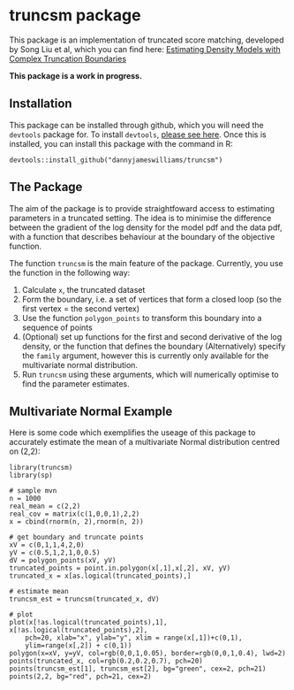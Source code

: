 # truncsm package

This package is an implementation of truncated score matching, developed by Song Liu et al, which you can find here:
[Estimating Density Models with Complex Truncation Boundaries](https://arxiv.org/abs/1910.03834)

**This package is a work in progress.**

## Installation

This package can be installed through github, which you will need the `devtools` package for. To install `devtools`, [please see here](https://www.r-project.org/nosvn/pandoc/devtools.html). Once this is installed, you can install this package with the command in R:
```
devtools::install_github("dannyjameswilliams/truncsm")
```

## The Package

The aim of the package is to provide straightfoward access to estimating parameters in a truncated setting. The idea is to minimise
the difference between the gradient of the log density for the model pdf and the data pdf, with a function that describes
behaviour at the boundary of the objective function.

The function `truncsm` is the main feature of the package. Currently, you use the function in the following way:

  1. Calculate `x`, the truncated dataset
  2. Form the boundary, i.e. a set of vertices that form a closed loop (so the first vertex = the second vertex)
  3. Use the function `polygon_points` to transform this boundary into a sequence of points
  4. (Optional) set up functions for the first and second derivative of the log density, or the function that defines the boundary
     (Alternatively) specify the `family` argument, however this is currently only available for the multivariate normal distribution.
  5. Run `truncsm` using these arguments, which will numerically optimise to find the parameter estimates.
  

 ## Multivariate Normal Example
 
 Here is some code which exemplifies the useage of this package to accurately estimate the mean of a multivariate Normal distribution centred on (2,2):
 
 ```
library(truncsm)
library(sp)

# sample mvn
n = 1000
real_mean = c(2,2)
real_cov = matrix(c(1,0,0,1),2,2)
x = cbind(rnorm(n, 2),rnorm(n, 2))

# get boundary and truncate points
xV = c(0,1,1,4,2,0)
yV = c(0.5,1,2,1,0,0.5)
dV = polygon_points(xV, yV)
truncated_points = point.in.polygon(x[,1],x[,2], xV, yV)
truncated_x = x[as.logical(truncated_points),]

# estimate mean
truncsm_est = truncsm(truncated_x, dV)

# plot
plot(x[!as.logical(truncated_points),1], x[!as.logical(truncated_points),2], 
     pch=20, xlab="x", ylab="y", xlim = range(x[,1])+c(0,1), 
     ylim=range(x[,2]) + c(0,1))
polygon(x=xV, y=yV, col=rgb(0,0,1,0.05), border=rgb(0,0,1,0.4), lwd=2)
points(truncated_x, col=rgb(0.2,0.2,0.7), pch=20)
points(truncsm_est[1], truncsm_est[2], bg="green", cex=2, pch=21)
points(2,2, bg="red", pch=21, cex=2)
 ```
